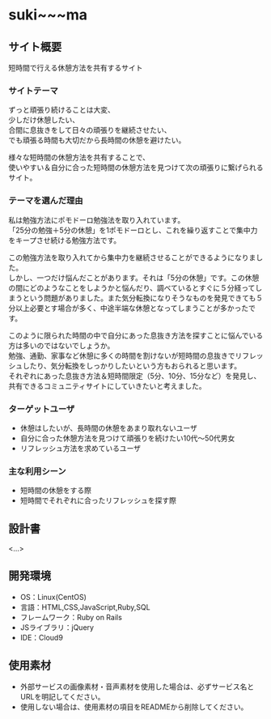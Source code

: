 # suki~~~ma

## サイト概要
短時間で行える休憩方法を共有するサイト

### サイトテーマ
ずっと頑張り続けることは大変、<br>
少しだけ休憩したい、<br>
合間に息抜きをして日々の頑張りを継続させたい、<br>
でも頑張る時間も大切だから長時間の休憩を避けたい。

様々な短時間の休憩方法を共有することで、<br>
使いやすい＆自分に合った短時間の休憩方法を見つけて次の頑張りに繋げられるサイト。

### テーマを選んだ理由
私は勉強方法にポモドーロ勉強法を取り入れています。<br>
「25分の勉強＋5分の休憩」を1ポモドーロとし、これを繰り返すことで集中力をキープさせ続ける勉強方法です。

この勉強方法を取り入れてから集中力を継続させることができるようになりました。<br>
しかし、一つだけ悩んだことがあります。それは「5分の休憩」です。この休憩の間にどのようなことをしようかと悩んだり、調べているとすぐに５分経ってしまうという問題がありました。また気分転換になりそうなものを発見できても５分以上必要とす場合が多く、中途半端な休憩となってしまうことが多かったです。

このように限られた時間の中で自分にあった息抜き方法を探すことに悩んでいる方は多いのではないでしょうか。<br>
勉強、通勤、家事など休憩に多くの時間を割けないが短時間の息抜きでリフレッシュしたり、気分転換をしっかりしたいという方もおられると思います。<br>
それぞれにあった息抜き方法＆短時間限定（5分、10分、15分など）を発見し、共有できるコミュニティサイトにしていきたいと考えました。

### ターゲットユーザ
- 休憩はしたいが、長時間の休憩をあまり取れないユーザ
- 自分に合った休憩方法を見つけて頑張りを続けたい10代～50代男女
- リフレッシュ方法を求めているユーザ

### 主な利用シーン
- 短時間の休憩をする際
- 短時間でそれぞれに合ったリフレッシュを探す際

## 設計書
<...>

## 開発環境
- OS：Linux(CentOS)
- 言語：HTML,CSS,JavaScript,Ruby,SQL
- フレームワーク：Ruby on Rails
- JSライブラリ：jQuery
- IDE：Cloud9

## 使用素材
- 外部サービスの画像素材・音声素材を使用した場合は、必ずサービス名とURLを明記してください。
- 使用しない場合は、使用素材の項目をREADMEから削除してください。
